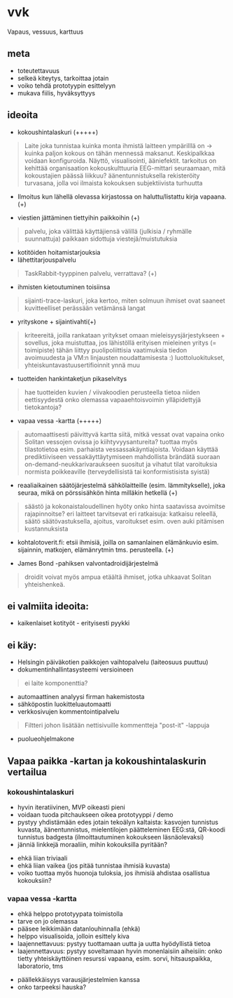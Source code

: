 # vvk
Vapaus, vessuus, karttuus

## meta

- toteutettavuus
- selkeä kiteytys, tarkoittaa jotain
- voiko tehdä prototyypin esittelyyn
- mukava fiilis, hyväksyttyys

## ideoita

- kokoushintalaskuri (+++++)
> Laite joka tunnistaa kuinka monta ihmistä laitteen ympärilllä on -> kuinka paljon kokous on tähän mennessä maksanut. Keskipalkkaa voidaan konfiguroida. Näyttö, visualisointi, ääniefektit.
> tarkoitus on kehittää organisaation kokouskulttuuria
> EEG-mittari seuraamaan, mitä kokoustajien päässä liikkuu?
> äänentunnistuksella rekisteröity turvasana, jolla voi ilmaista kokouksen subjektiivista turhuutta


- Ilmoitus kun lähellä olevassa kirjastossa on haluttu/listattu kirja vapaana. (+)

- viestien jättäminen tiettyihin paikkoihin (+)
> palvelu, joka välittää käyttäjiensä välillä (julkisia / ryhmälle suunnattuja) paikkaan sidottuja viestejä/muistutuksia

- kotitöiden hoitamistarjouksia
- lähettitarjouspalvelu
> TaskRabbit-tyyppinen palvelu, verrattava? (+)

- ihmisten kietoutuminen toisiinsa
> sijainti-trace-laskuri, joka kertoo, miten solmuun ihmiset ovat saaneet kuvitteelliset perässään vetämänsä langat

- yrityskone + sijaintivahti(+)
> kriteereitä, joilla rankataan yritykset omaan mieleisyysjärjestykseen + sovellus, joka muistuttaa, jos lähistöllä erityisen mieleinen yritys (= toimipiste)
> tähän liittyy puolipoliittisia vaatimuksia tiedon avoimuudesta ja VM:n linjausten noudattamisesta :)
> luottoluokitukset, yhteiskuntavastuusertifioinnit ynnä muu

- tuotteiden hankintaketjun pikaselvitys
> hae tuotteiden kuvien / viivakoodien perusteella tietoa niiden eettisyydestä
> onko olemassa vapaaehtoisvoimin ylläpidettyjä tietokantoja?

- vapaa vessa -kartta (+++++)
> automaattisesti päivittyvä kartta siitä, mitkä vessat ovat vapaina
> onko Solitan vessojen ovissa jo kiihtyvyysantureita?
> tuottaa myös tilastotietoa esim. parhaista vessassakäyntiajoista.  Voidaan käyttää prediktiiviseen vessakäyttäytymiseen
> mahdollista brändätä suoraan on-demand-neukkarivaraukseen
> suositut ja vihatut tilat
> varoituksia normista poikkeaville (terveydellisistä tai konformistisista syistä)

- reaaliaikainen säätöjärjestelmä sähkölaitteille (esim. lämmitykselle), joka seuraa, mikä on pörssisähkön hinta milläkin hetkellä (+)
> säästö ja kokonaistaloudellinen hyöty
> onko hinta saatavissa avoimitse rajapinnoitse?
> eri laitteet tarvitsevat eri ratkaisuja: katkaisu releellä, säätö säätövastuksella, ajoitus, varoitukset esim. oven auki pitämisen kustannuksista

- kohtalotoverit.fi: etsii ihmisiä, joilla on samanlainen elämänkuvio esim. sijainnin, matkojen, elämänrytmin tms. perusteella. (+)

- James Bond -pahiksen valvontadroidijärjestelmä
> droidit voivat myös ampua etäältä ihmiset, jotka uhkaavat Solitan yhteishenkeä.

## ei valmiita ideoita:
- kaikenlaiset kotityöt - erityisesti pyykki

## ei käy:
- Helsingin päiväkotien paikkojen vaihtopalvelu (laiteosuus puuttuu)
- dokumentinhallintasysteemi versioineen
> ei laite komponenttia?
- automaattinen analyysi firman hakemistosta
- sähköpostin luokitteluautomaatti
- verkkosivujen kommentointipalvelu
>Filtteri johon lisätään nettisivuille kommentteja "post-it" -lappuja
- puolueohjelmakone

## Vapaa paikka -kartan ja kokoushintalaskurin vertailua

### kokoushintalaskuri
+ hyvin iteratiivinen, MVP oikeasti pieni
+ voidaan tuoda pitchaukseen oikea prototyyppi / demo
+ pystyy yhdistämään edes jotain tekoälyn kaltaista: kasvojen tunnistus kuvasta, äänentunnistus, mielentilojen päätteleminen EEG:stä, QR-koodi tunnistus badgesta (ilmoittautuminen kokoukseen läsnäolevaksi)
+ jänniä linkkejä moraaliin, mihin kokouksilla pyritään?
- ehkä liian triviaali
- ehkä liian vaikea (jos pitää tunnistaa ihmisiä kuvasta)
- voiko tuottaa myös huonoja tuloksia, jos ihmisiä ahdistaa osallistua kokouksiin?

### vapaa vessa -kartta
+ ehkä helppo prototyypata toimistolla
+ tarve on jo olemassa
+ pääsee leikkimään datanlouhinnalla (ehkä)
+ helppo visualisoida, jolloin esittely kiva
+ laajennettavuus: pystyy tuottamaan uutta ja uutta hyödyllistä tietoa
+ laajennettavuus: pystyy soveltamaan hyvin monenlaisiin aiheisiin: onko tietty yhteiskäyttöinen resurssi vapaana, esim. sorvi, hitsauspaikka, laboratorio, tms
- päällekkäisyys varausjärjestelmien kanssa
- onko tarpeeksi hauska?

